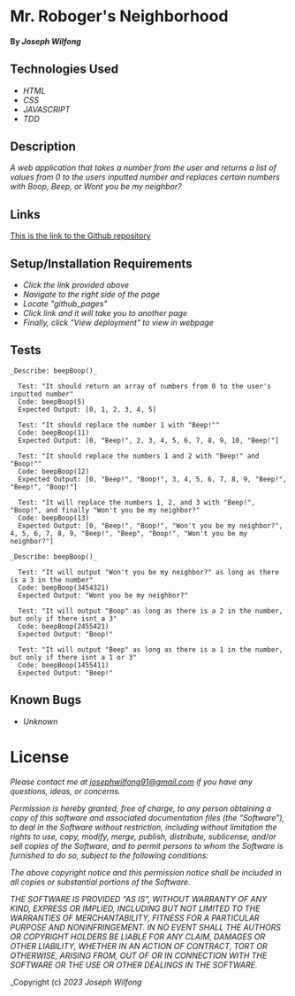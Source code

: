 # Mr. Roboger's Neighborhood

#### By _**Joseph Wilfong**_

## Technologies Used

* _HTML_
* _CSS_
* _JAVASCRIPT_
* _TDD_

## Description

_A web application that takes a number from the user and returns a list of values from 0 to the users inputted number and replaces certain numbers with Boop, Beep, or Wont you be my neighbor?_

## Links

[This is the link to the Github repository](https://github.com/jcarenza67/Mr-Robogers-Neighborhood) 

## Setup/Installation Requirements

* _Click the link provided above_
* _Navigate to the right side of the page_
* _Locate "github_pages"_
* _Click link and it will take you to another page_
* _Finally, click "View deployment" to view in webpage_

## Tests
  ```
  _Describe: beepBoop()_

    Test: "It should return an array of numbers from 0 to the user's inputted number"
    Code: beepBoop(5)
    Expected Output: [0, 1, 2, 3, 4, 5]
  
    Test: "It should replace the number 1 with "Beep!""
    Code: beepBoop(11)
    Expected Output: [0, "Beep!", 2, 3, 4, 5, 6, 7, 8, 9, 10, "Beep!"]
  
    Test: "It should replace the numbers 1 and 2 with "Beep!" and "Boop!""
    Code: beepBoop(12)
    Expected Output: [0, "Beep!", "Boop!", 3, 4, 5, 6, 7, 8, 9, "Beep!", "Beep!", "Boop!"]
  
    Test: "It will replace the numbers 1, 2, and 3 with "Beep!", "Boop!", and finally "Won't you be my neighbor?"
    Code: beepBoop(13)
    Expected Output: [0, "Beep!", "Boop!", "Won't you be my neighbor?", 4, 5, 6, 7, 8, 9, "Beep!", "Beep", "Boop!", "Won't you be my neighbor?"]

  _Describe: beepBoop()_

    Test: "It will output "Won't you be my neighbor?" as long as there is a 3 in the number"
    Code: beepBoop(3454321)
    Expected Output: "Wont you be my neighbor?"

    Test: "It will output "Boop" as long as there is a 2 in the number, but only if there isnt a 3"
    Code: beepBoop(2455421)
    Expected Output: "Boop!"

    Test: "It will output "Beep" as long as there is a 1 in the number, but only if there isnt a 1 or 3"
    Code: beepBoop(1455411)
    Expected Output: "Beep!"
  ```

## Known Bugs

* _Unknown_

# License

_Please contact me at josephwilfong91@gmail.com if you have any questions, ideas, or concerns._

_Permission is hereby granted, free of charge, to any person obtaining a copy of this software and associated documentation files (the “Software”), to deal in the Software without restriction, including without limitation the rights to use, copy, modify, merge, publish, distribute, sublicense, and/or sell copies of the Software, and to permit persons to whom the Software is furnished to do so, subject to the following conditions:_

_The above copyright notice and this permission notice shall be included in all copies or substantial portions of the Software._

_THE SOFTWARE IS PROVIDED “AS IS”, WITHOUT WARRANTY OF ANY KIND, EXPRESS OR IMPLIED, INCLUDING BUT NOT LIMITED TO THE WARRANTIES OF MERCHANTABILITY, FITNESS FOR A PARTICULAR PURPOSE AND NONINFRINGEMENT. IN NO EVENT SHALL THE AUTHORS OR COPYRIGHT HOLDERS BE LIABLE FOR ANY CLAIM, DAMAGES OR OTHER LIABILITY, WHETHER IN AN ACTION OF CONTRACT, TORT OR OTHERWISE, ARISING FROM, OUT OF OR IN CONNECTION WITH THE SOFTWARE OR THE USE OR OTHER DEALINGS IN THE SOFTWARE._

_Copyright (c) _2023_ _Joseph Wilfong_
